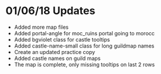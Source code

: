 <h1>01/06/18 Updates</h1>

- Added more map files
- Added portal-angle for moc_ruins portal going to morocc
- Added bgviolet class for castle tooltips
- Added castle-name-small class for long guildmap names
- Create an updated practice copy
- Added castle names on guild maps
- The map is complete, only missing tooltips on last 2 rows
